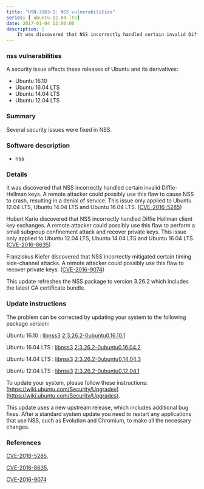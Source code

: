 ```yaml
---
title: "USN-3163-1: NSS vulnerabilities"
series: [ ubuntu-12.04-lts]
date: 2017-01-04 12:00:00
description: |
    It was discovered that NSS incorrectly handled certain invalid Diffie-Hellman keys. A remote attacker could possibly use this flaw to cause NSS to crash, resulting in a denial of service. This issue only applied to Ubuntu 12.04 LTS, Ubuntu 14.04 LTS and Ubuntu 16.04 LTS. ([CVE-2016-5285](http://people.ubuntu.com/~ubuntu-security/cve/CVE-2016-5285))
--- 
```

 
### nss vulnerabilities

A security issue affects these releases of Ubuntu and its derivatives:

* Ubuntu 16.10
* Ubuntu 16.04 LTS
* Ubuntu 14.04 LTS
* Ubuntu 12.04 LTS

### Summary

Several security issues were fixed in NSS. 

### Software description

* nss 

### Details

It was discovered that NSS incorrectly handled certain invalid Diffie-Hellman keys. A remote attacker could possibly use this flaw to cause NSS to crash, resulting in a denial of service. This issue only applied to Ubuntu 12.04 LTS, Ubuntu 14.04 LTS and Ubuntu 16.04 LTS. ([CVE-2016-5285](http://people.ubuntu.com/~ubuntu-security/cve/CVE-2016-5285))

Hubert Kario discovered that NSS incorrectly handled Diffie Hellman client key exchanges. A remote attacker could possibly use this flaw to perform a small subgroup confinement attack and recover private keys. This issue only applied to Ubuntu 12.04 LTS, Ubuntu 14.04 LTS and Ubuntu 16.04 LTS. ([CVE-2016-8635](http://people.ubuntu.com/~ubuntu-security/cve/CVE-2016-8635))

Franziskus Kiefer discovered that NSS incorrectly mitigated certain timing side-channel attacks. A remote attacker could possibly use this flaw to recover private keys. ([CVE-2016-9074](http://people.ubuntu.com/~ubuntu-security/cve/CVE-2016-9074))

This update refreshes the NSS package to version 3.26.2 which includes the latest CA certificate bundle. 

### Update instructions

The problem can be corrected by updating your system to the following package version:

Ubuntu 16.10
 : [libnss3](https://launchpad.net/ubuntu/+source/nss) <span> [2:3.26.2-0ubuntu0.16.10.1](https://launchpad.net/ubuntu/+source/nss/2:3.26.2-0ubuntu0.16.10.1) </span> 

Ubuntu 16.04 LTS
 : [libnss3](https://launchpad.net/ubuntu/+source/nss) <span> [2:3.26.2-0ubuntu0.16.04.2](https://launchpad.net/ubuntu/+source/nss/2:3.26.2-0ubuntu0.16.04.2) </span> 

Ubuntu 14.04 LTS
 : [libnss3](https://launchpad.net/ubuntu/+source/nss) <span> [2:3.26.2-0ubuntu0.14.04.3](https://launchpad.net/ubuntu/+source/nss/2:3.26.2-0ubuntu0.14.04.3) </span> 

Ubuntu 12.04 LTS
 : [libnss3](https://launchpad.net/ubuntu/+source/nss) <span> [2:3.26.2-0ubuntu0.12.04.1](https://launchpad.net/ubuntu/+source/nss/2:3.26.2-0ubuntu0.12.04.1) </span> 

To update your system, please follow these instructions: [https://wiki.ubuntu.com/Security/Upgrades](https://wiki.ubuntu.com/Security/Upgrades).

This update uses a new upstream release, which includes additional bug fixes. After a standard system update you need to restart any applications that use NSS, such as Evolution and Chromium, to make all the necessary changes. 

### References

 [CVE-2016-5285](http://people.ubuntu.com/~ubuntu-security/cve/CVE-2016-5285), 

 [CVE-2016-8635](http://people.ubuntu.com/~ubuntu-security/cve/CVE-2016-8635), 

 [CVE-2016-9074](http://people.ubuntu.com/~ubuntu-security/cve/CVE-2016-9074)
 
